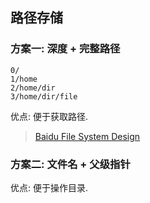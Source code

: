 ## 路径存储

### 方案一: 深度 + 完整路径

```text
0/
1/home
2/home/dir
3/home/dir/file
```

优点: 便于获取路径.

> [Baidu File System Design](https://github.com/baidu/bfs/blob/master/docs/cn/design.md#namespace)

### 方案二: 文件名 + 父级指针

优点: 便于操作目录.
